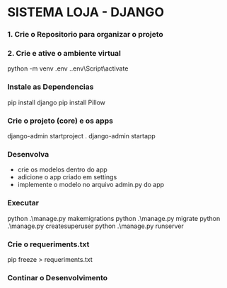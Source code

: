 # SISTEMA LOJA - DJANGO #

### 1. Crie o Repositorio para organizar o projeto

### 2. Crie e ative o ambiente virtual 
python -m venv .env
.\.env\Script\activate

### Instale as Dependencias
pip install django
pip install Pillow   

### Crie o projeto (core) e os apps
django-admin startproject <nome-projeto> .
django-admin startapp <nome-app>

### Desenvolva
- crie os modelos dentro do app
- adicione o app criado em settings 
- implemente o modelo no arquivo admin.py do app 


### Executar
python .\manage.py makemigrations
python .\manage.py migrate
python .\manage.py createsuperuser
python .\manage.py runserver

### Crie o requeriments.txt 
 pip freeze > requeriments.txt

 ### Continar o Desenvolvimento

